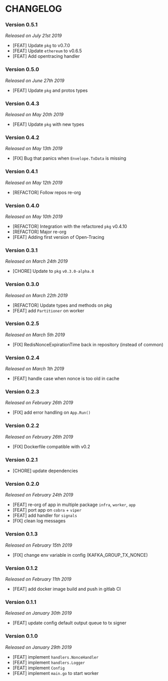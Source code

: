 # CHANGELOG

### Version 0.5.1

*Released on July 21st 2019*

- [FEAT] Update `pkg` to v0.7.0
- [FEAT] Update `ethereum` to v0.6.5
- [FEAT] Add opentracing handler

### Version 0.5.0

*Released on June 27th 2019*

- [FEAT] Update `pkg` and protos types

### Version 0.4.3

*Released on May 20th 2019*

- [FEAT] Update `pkg` with new types

### Version 0.4.2

*Released on May 13th 2019*

- [FIX] Bug that panics when `Envelope.TxData` is missing

### Version 0.4.1

*Released on May 12th 2019*

- [REFACTOR] Follow repos re-org

### Version 0.4.0

*Released on May 10th 2019*

- [REFACTOR] Integration with the refactored `pkg` v0.4.10
- [REFACTOR] Major re-org
- [FEAT] Adding first version of Open-Tracing

### Version 0.3.1

*Released on March 24th 2019*

- [CHORE] Update to `pkg` `v0.3.0-alpha.8`
  
### Version 0.3.0

*Released on March 22th 2019*

- [REFACTOR] Update types and methods on pkg
- [FEAT] add `Partitioner` on worker

### Version 0.2.5

*Released on March 5th 2019*

- [FIX] RedisNonceExpirationTime back in repository (instead of common)

### Version 0.2.4

*Released on March 1th 2019*

- [FEAT] handle case when nonce is too old in cache

### Version 0.2.3

*Released on February 26th 2019*

- [FIX] add error handling on `App.Run()`

### Version 0.2.2

*Released on February 26th 2019*

- [FIX] Dockerfile compatible with v0.2


### Version 0.2.1

- [CHORE] update dependencies

### Version 0.2.0

*Released on February 24th 2019*

- [FEAT] re-org of app in multiple package `infra`, `worker`, `app`
- [FEAT] port app on `cobra` + `viper`
- [FEAT] add handler for `signals`
- [FIX] clean log messages
  
### Version 0.1.3

*Released on February 15th 2019*

- [FIX] change env variable in config (KAFKA_GROUP_TX_NONCE)

### Version 0.1.2

*Released on February 11th 2019*

- [FEAT] add docker image build and push in gitlab CI

### Version 0.1.1

*Released on January 30th 2019*

- [FEAT] update config default output queue to tx signer

### Version 0.1.0

*Released on January 29th 2019*

- [FEAT] implement `handlers.NonceHandler`
- [FEAT] implement `handlers.Logger`
- [FEAT] implement `Config`
- [FEAT] implement `main.go` to start worker